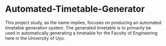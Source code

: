 # Automated-Timetable-Generator
This project study, as the name implies, focuses on producing an automated timetable generation system. The generated timetable is to primarily be used in automatically generating a timetable for the Faculty of Engineering here in the University of Uyo. 
